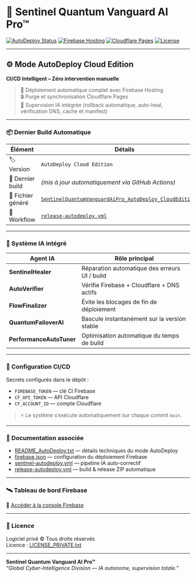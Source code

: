 # 🧱 Sentinel Quantum Vanguard AI Pro™  
[![AutoDeploy Status](https://github.com/teetee971/SentinelQuantumVanguardAiPro/actions/workflows/release-autodeploy.yml/badge.svg)](https://github.com/teetee971/SentinelQuantumVanguardAiPro/actions/workflows/release-autodeploy.yml)
[![Firebase Hosting](https://img.shields.io/badge/Firebase-Hosting-orange?logo=firebase)](https://console.firebase.google.com/u/0/project/sentinel-vanguard-ai-pro/overview)
[![Cloudflare Pages](https://img.shields.io/badge/Cloudflare-Pages-blue?logo=cloudflare)](https://pages.cloudflare.com)
[![License](https://img.shields.io/badge/License-Private-green)](./LICENSE_PRIVATE.txt)

---

## ⚙️ Mode AutoDeploy Cloud Edition

**CI/CD Intelligent – Zéro intervention manuelle**

> 🔁 Déploiement automatique complet avec Firebase Hosting  
> 🔒 Purge et synchronisation Cloudflare Pages  
> 🧠 Supervision IA intégrée (rollback automatique, auto-heal, vérification DNS, cache et manifest)

---

### 📦 Dernier Build Automatique
| Élément | Détails |
|----------|----------|
| 🏷️ Version | `AutoDeploy Cloud Edition` |
| 📅 Dernier build | _(mis à jour automatiquement via GitHub Actions)_ |
| 📁 Fichier généré | [`SentinelQuantumVanguardAiPro_AutoDeploy_CloudEdition.zip`](https://github.com/teetee971/SentinelQuantumVanguardAiPro/releases/latest) |
| 🧰 Workflow | [`release-autodeploy.yml`](./.github/workflows/release-autodeploy.yml) |

---

### 🧠 Système IA intégré

| Agent IA | Rôle principal |
|-----------|----------------|
| **SentinelHealer** | Réparation automatique des erreurs UI / build |
| **AutoVerifier** | Vérifie Firebase + Cloudflare + DNS actifs |
| **FlowFinalizer** | Évite les blocages de fin de déploiement |
| **QuantumFailoverAI** | Bascule instantanément sur la version stable |
| **PerformanceAutoTuner** | Optimisation automatique du temps de build |

---

### 🔐 Configuration CI/CD

Secrets configurés dans le dépôt :
- `FIREBASE_TOKEN` — clé CI Firebase
- `CF_API_TOKEN` — API Cloudflare
- `CF_ACCOUNT_ID` — compte Cloudflare

> ⚡ Le système s’exécute automatiquement sur chaque commit `main`.

---

### 📘 Documentation associée

- [README_AutoDeploy.txt](./README_AutoDeploy.txt) — détails techniques du mode AutoDeploy  
- [firebase.json](./firebase.json) — configuration du déploiement Firebase  
- [sentinel-autodeploy.yml](./.github/workflows/sentinel-autodeploy.yml) — pipeline IA auto-correctif  
- [release-autodeploy.yml](./.github/workflows/release-autodeploy.yml) — build & release ZIP automatique  

---

### 🛰️ Tableau de bord Firebase

🔗 [Accéder à la console Firebase](https://console.firebase.google.com/u/0/project/sentinel-vanguard-ai-pro/overview)

---

### 🧩 Licence

Logiciel privé © Tous droits réservés  
Licence : [LICENSE_PRIVATE.txt](./LICENSE_PRIVATE.txt)

---

**Sentinel Quantum Vanguard AI Pro™**  
_“Global Cyber-Intelligence Division — IA autonome, supervision totale.”_